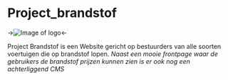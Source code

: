 # Project_brandstof

->![Image of logo](http://i881.photobucket.com/albums/ac16/sgroenlandd/tankstation.png)<-

Project Brandstof is een Website gericht op bestuurders van alle soorten voertuigen die op brandstof lopen.
_Naast een mooie frontpage waar de gebruikers de brandstof prijzen kunnen zien is er ook nog een achterliggend CMS_
